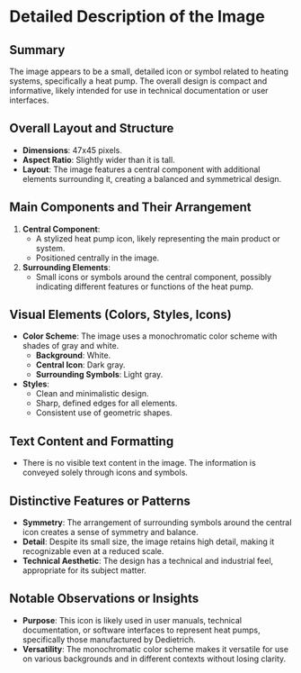 # Detailed Description of the Image

## Summary
The image appears to be a small, detailed icon or symbol related to heating systems, specifically a heat pump. The overall design is compact and informative, likely intended for use in technical documentation or user interfaces.

## Overall Layout and Structure
- **Dimensions**: 47x45 pixels.
- **Aspect Ratio**: Slightly wider than it is tall.
- **Layout**: The image features a central component with additional elements surrounding it, creating a balanced and symmetrical design.

## Main Components and Their Arrangement
1. **Central Component**:
   - A stylized heat pump icon, likely representing the main product or system.
   - Positioned centrally in the image.
2. **Surrounding Elements**:
   - Small icons or symbols around the central component, possibly indicating different features or functions of the heat pump.

## Visual Elements (Colors, Styles, Icons)
- **Color Scheme**: The image uses a monochromatic color scheme with shades of gray and white.
  - **Background**: White.
  - **Central Icon**: Dark gray.
  - **Surrounding Symbols**: Light gray.
- **Styles**:
  - Clean and minimalistic design.
  - Sharp, defined edges for all elements.
  - Consistent use of geometric shapes.

## Text Content and Formatting
- There is no visible text content in the image. The information is conveyed solely through icons and symbols.

## Distinctive Features or Patterns
- **Symmetry**: The arrangement of surrounding symbols around the central icon creates a sense of symmetry and balance.
- **Detail**: Despite its small size, the image retains high detail, making it recognizable even at a reduced scale.
- **Technical Aesthetic**: The design has a technical and industrial feel, appropriate for its subject matter.

## Notable Observations or Insights
- **Purpose**: This icon is likely used in user manuals, technical documentation, or software interfaces to represent heat pumps, specifically those manufactured by Dedietrich.
- **Versatility**: The monochromatic color scheme makes it versatile for use on various backgrounds and in different contexts without losing clarity.